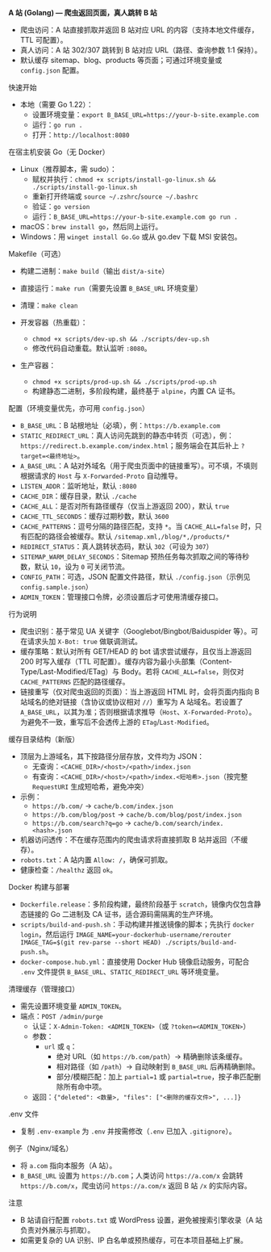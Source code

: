 **A 站 (Golang) — 爬虫返回页面，真人跳转 B 站**

- 爬虫访问：A 站直接抓取并返回 B 站对应 URL 的内容（支持本地文件缓存，TTL 可配置）。
- 真人访问：A 站 302/307 跳转到 B 站对应 URL（路径、查询参数 1:1 保持）。
- 默认缓存 sitemap、blog、products 等页面；可通过环境变量或 `config.json` 配置。

快速开始

- 本地（需要 Go 1.22）：
  - 设置环境变量：`export B_BASE_URL=https://your-b-site.example.com`
  - 运行：`go run .`
  - 打开：`http://localhost:8080`

在宿主机安装 Go（无 Docker）

- Linux（推荐脚本，需 sudo）：
  - 赋权并执行：`chmod +x scripts/install-go-linux.sh && ./scripts/install-go-linux.sh`
  - 重新打开终端或 `source ~/.zshrc`/`source ~/.bashrc`
  - 验证：`go version`
  - 运行：`B_BASE_URL=https://your-b-site.example.com go run .`
- macOS：`brew install go`，然后同上运行。
- Windows：用 `winget install Go.Go` 或从 go.dev 下载 MSI 安装包。

Makefile（可选）

- 构建二进制：`make build`（输出 `dist/a-site`）
- 直接运行：`make run`（需要先设置 `B_BASE_URL` 环境变量）
- 清理：`make clean`

- 开发容器（热重载）：
  - `chmod +x scripts/dev-up.sh && ./scripts/dev-up.sh`
  - 修改代码自动重载。默认监听 `:8080`。

- 生产容器：
  - `chmod +x scripts/prod-up.sh && ./scripts/prod-up.sh`
  - 构建静态二进制，多阶段构建，最终基于 `alpine`，内置 CA 证书。

配置（环境变量优先，亦可用 `config.json`）

- `B_BASE_URL`：B 站根地址（必填），例：`https://b.example.com`
- `STATIC_REDIRECT_URL`：真人访问先跳到的静态中转页（可选），例：`https://redirect.b.example.com/index.html`；服务端会在其后补上 `?target=<最终地址>`。
- `A_BASE_URL`：A 站对外域名（用于爬虫页面中的链接重写）。可不填，不填则根据请求的 `Host` 与 `X-Forwarded-Proto` 自动推导。
- `LISTEN_ADDR`：监听地址，默认 `:8080`
- `CACHE_DIR`：缓存目录，默认 `./cache`
- `CACHE_ALL`：是否对所有路径缓存（仅当上游返回 200），默认 `true`
- `CACHE_TTL_SECONDS`：缓存过期秒数，默认 `3600`
- `CACHE_PATTERNS`：逗号分隔的路径匹配，支持 `*`。当 `CACHE_ALL=false` 时，只有匹配的路径会被缓存。默认 `/sitemap.xml,/blog/*,/products/*`
- `REDIRECT_STATUS`：真人跳转状态码，默认 `302`（可设为 `307`）
- `SITEMAP_WARM_DELAY_SECONDS`：Sitemap 预热任务每次抓取之间的等待秒数，默认 `10`，设为 `0` 可关闭节流。
- `CONFIG_PATH`：可选，JSON 配置文件路径，默认 `./config.json`（示例见 `config.sample.json`）
- `ADMIN_TOKEN`：管理接口令牌，必须设置后才可使用清缓存接口。

行为说明

- 爬虫识别：基于常见 UA 关键字（Googlebot/Bingbot/Baiduspider 等）。可在请求头加 `X-Bot: true` 做联调测试。
- 缓存策略：默认对所有 GET/HEAD 的 bot 请求尝试缓存，且仅当上游返回 200 时写入缓存（TTL 可配置）。缓存内容为最小头部集（Content-Type/Last-Modified/ETag）与 Body。若将 `CACHE_ALL=false`，则仅对 `CACHE_PATTERNS` 匹配的路径缓存。
- 链接重写（仅对爬虫返回的页面）：当上游返回 HTML 时，会将页面内指向 B 站域名的绝对链接（含协议或协议相对 `//`）重写为 A 站域名。若设置了 `A_BASE_URL`，以其为准；否则根据请求推导（`Host`、`X-Forwarded-Proto`）。为避免不一致，重写后不会透传上游的 `ETag`/`Last-Modified`。

缓存目录结构（新版）

- 顶层为上游域名，其下按路径分层存放，文件均为 JSON：
  - 无查询：`<CACHE_DIR>/<host>/<path>/index.json`
  - 有查询：`<CACHE_DIR>/<host>/<path>/index.<短哈希>.json`（按完整 `RequestURI` 生成短哈希，避免冲突）
- 示例：
  - `https://b.com/` → `cache/b.com/index.json`
  - `https://b.com/blog/post` → `cache/b.com/blog/post/index.json`
  - `https://b.com/search?q=go` → `cache/b.com/search/index.<hash>.json`
- 机器访问透传：不在缓存范围内的爬虫请求将直接抓取 B 站并返回（不缓存）。
- `robots.txt`：A 站内置 `Allow: /`，确保可抓取。
- 健康检查：`/healthz` 返回 `ok`。

Docker 构建与部署

- `Dockerfile.release`：多阶段构建，最终阶段基于 `scratch`，镜像内仅包含静态链接的 Go 二进制及 CA 证书，适合源码需隔离的生产环境。
- `scripts/build-and-push.sh`：手动构建并推送镜像的脚本；先执行 `docker login`，然后运行 `IMAGE_NAME=your-dockerhub-username/rerouter IMAGE_TAG=$(git rev-parse --short HEAD) ./scripts/build-and-push.sh`。
- `docker-compose.hub.yml`：直接使用 Docker Hub 镜像启动服务，可配合 `.env` 文件提供 `B_BASE_URL`、`STATIC_REDIRECT_URL` 等环境变量。

清理缓存（管理接口）

- 需先设置环境变量 `ADMIN_TOKEN`。
- 端点：`POST /admin/purge`
  - 认证：`X-Admin-Token: <ADMIN_TOKEN>`（或 `?token=<ADMIN_TOKEN>`）
  - 参数：
    - `url` 或 `q`：
      - 绝对 URL（如 `https://b.com/path`）→ 精确删除该条缓存。
      - 相对路径（如 `/path`）→ 自动映射到 `B_BASE_URL` 后再精确删除。
      - 部分/模糊匹配：加上 `partial=1` 或 `partial=true`，按子串匹配删除所有命中项。
  - 返回：`{"deleted": <数量>, "files": ["<删除的缓存文件>", ...]}`

.env 文件

- 复制 `.env-example` 为 `.env` 并按需修改（`.env` 已加入 `.gitignore`）。

例子（Nginx/域名）

- 将 `a.com` 指向本服务（A 站）。
- `B_BASE_URL` 设置为 `https://b.com`；人类访问 `https://a.com/x` 会跳转 `https://b.com/x`，爬虫访问 `https://a.com/x` 返回 B 站 `/x` 的实际内容。

注意

- B 站请自行配置 `robots.txt` 或 WordPress 设置，避免被搜索引擎收录（A 站负责对外展示与抓取）。
- 如需更复杂的 UA 识别、IP 白名单或预热缓存，可在本项目基础上扩展。

